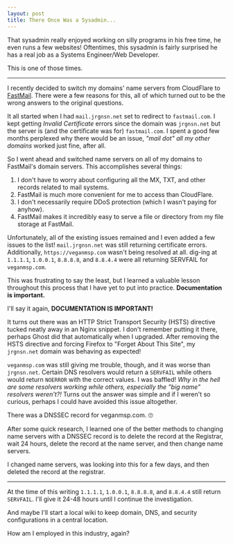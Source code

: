 ```yaml
---
layout: post
title: There Once Was a Sysadmin...
---
```


That sysadmin really enjoyed working on silly programs in his free time,
he even runs a few websites! Oftentimes, this sysadmin is fairly
surprised he has a real job as a Systems Engineer/Web Developer.

This is one of those times.

---

I recently decided to switch my domains' name servers from CloudFlare to
[FastMail][fastmail-ref]. There were a few reasons for this, all of
which turned out to be the wrong answers to the original questions. 

It all started when I had `mail.jrgnsn.net` set to redirect to
`fastmail.com`. I kept getting *Invalid Certificate* errors since the
domain was `jrgnsn.net` but the server is (and the certificate was for)
`fastmail.com`. I spent a good few months perplexed why there would be
an issue, *"mail dot" all my other domains* worked just fine, after all.

So I went ahead and switched name servers on all of my domains to
FastMail's domain servers. This accomplishes several things:

1. I don't have to worry about configuring all the MX, TXT, and other
records related to mail systems.
2. FastMail is much more convenient for me to access than CloudFlare.
3. I don't necessarily require DDoS protection (which I wasn't paying
for anyhow).
4. FastMail makes it incredibly easy to serve a file or directory from
my file storage at FastMail.

Unfortunately, all of the existing issues remained and I even added a
few issues to the list! `mail.jrgnsn.net` was still returning
certificate errors. Additionally, `https://veganmsp.com` wasn't being
resolved at all. dig-ing at `1.1.1.1`, `1.0.0.1`, `8.8.8.8`, and
`8.8.4.4` were all returning SERVFAIL for `veganmsp.com`.

This was frustrating to say the least, but I learned a valuable lesson
throughout this process that I have yet to put into practice.
**Documentation is important.**

I'll say it again, **DOCUMENTATION IS IMPORTANT!**

It turns out there was an HTTP Strict Transport Security (HSTS)
directive tucked neatly away in an Nginx snippet. I don't remember
putting it there, perhaps Ghost did that automatically when I upgraded.
After removing the HSTS directive and forcing Firefox to "Forget About
This Site", my `jrgnsn.net` domain was behaving as expected!

`veganmsp.com` was still giving me trouble, though, and it was worse
than `jrgnsn.net`. Certain DNS resolvers would return a `SERVFAIL` while
others would return `NOERROR` with the correct values. I was baffled!
*Why in the hell are some resolvers working while others, especially the
"big name" resolvers weren't?!* Turns out the answer was simple and if I
weren't so curious, perhaps I could have avoided this issue altogether.

There was a DNSSEC record for veganmsp.com. 🙄

After some quick research, I learned one of the better methods to
changing name servers with a DNSSEC record is to delete the record at
the Registrar, wait 24 hours, delete the record at the name server, and
then change name servers.

I changed name servers, was looking into this for a few days, and then
deleted the record at the registrar.

---

At the time of this writing `1.1.1.1`, `1.0.0.1`, `8.8.8.8`, and
`8.8.4.4` still return `SERVFAIL`. I'll give it 24-48 hours until I
continue the investigation.

And maybe I'll start a local wiki to keep domain, DNS, and security
configurations in a central location.

How am I employed in this industry, again?

[fastmail-ref]: https://www.fastmail.com/?STKI=17835792
